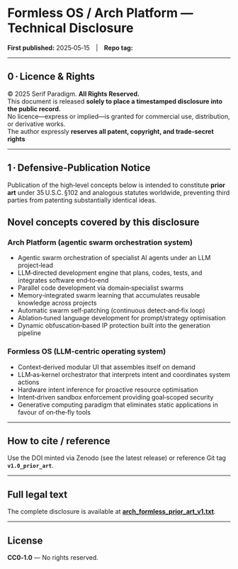 # Formless OS / Arch Platform — Technical Disclosure
**First published:** 2025‑05‑15 | **Repo tag:**

---

## 0 · Licence & Rights

© 2025 Serif Paradigm. **All Rights Reserved.**  
This document is released **solely to place a timestamped disclosure into the public record.**  
No licence—express or implied—is granted for commercial use, distribution, or derivative works.  
The author expressly **reserves all patent, copyright, and trade‑secret rights**

---

## 1 · Defensive‑Publication Notice

Publication of the high‑level concepts below is intended to constitute **prior art** under
35 U.S.C. §102 and analogous statutes worldwide, preventing third parties from patenting
substantially identical ideas.

## Novel concepts covered by this disclosure

### Arch Platform (agentic swarm orchestration system)
- Agentic swarm orchestration of specialist AI agents under an LLM project‑lead  
- LLM‑directed development engine that plans, codes, tests, and integrates software end‑to‑end  
- Parallel code development via domain‑specialist swarms  
- Memory‑integrated swarm learning that accumulates reusable knowledge across projects  
- Automatic swarm self‑patching (continuous detect‑and‑fix loop)  
- Ablation‑tuned language development for prompt/strategy optimisation  
- Dynamic obfuscation‑based IP protection built into the generation pipeline  

### Formless OS (LLM‑centric operating system)
- Context‑derived modular UI that assembles itself on demand  
- LLM‑as‑kernel orchestrator that interprets intent and coordinates system actions  
- Hardware intent inference for proactive resource optimisation  
- Intent‑driven sandbox enforcement providing goal‑scoped security  
- Generative computing paradigm that eliminates static applications in favour of on‑the‑fly tools  

---

## How to cite / reference
Use the DOI minted via Zenodo (see the latest release) or reference Git tag **`v1.0_prior_art`**.

---

## Full legal text
The complete disclosure is available at **[arch_formless_prior_art_v1.txt](./arch_formless_prior_art_v1.txt)**.

---

## License
**CC0‑1.0** — No rights reserved.
